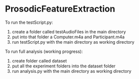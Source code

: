 # ProsodicFeatureExtraction
To run the testScript.py:
  1) create a folder called testAudioFiles in the main directory
  2) put into that folder a Computer.m4a and Participant.m4a 
  3) run testScript.py with the main directory as working directory

To run full analysis (working progress):
  1) create folder called dataset
  2) put all the experiment folders into the dataset folder
  3) run analysis.py with the main directory as working directory
